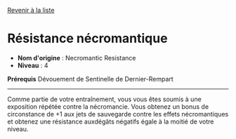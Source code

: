 [Revenir à la liste](list.md)

# Résistance nécromantique

 * **Nom d'origine** : Necromantic Resistance
 * **Niveau** : 4


<p><span id="ctl00_MainContent_DetailedOutput"><strong>Prérequis</strong> Dévouement de Sentinelle de Dernier-Rempart<br></span></p>
<hr>
<p>Comme partie de votre entraînement, vous vous êtes soumis à une exposition répétée contre la nécromancie. Vous obtenez un bonus de circonstance de +1 aux jets de sauvegarde contre les effets nécromantiques et obtenez une résistance auxdégâts négatifs égale à la moitié de votre niveau.&nbsp;</p>